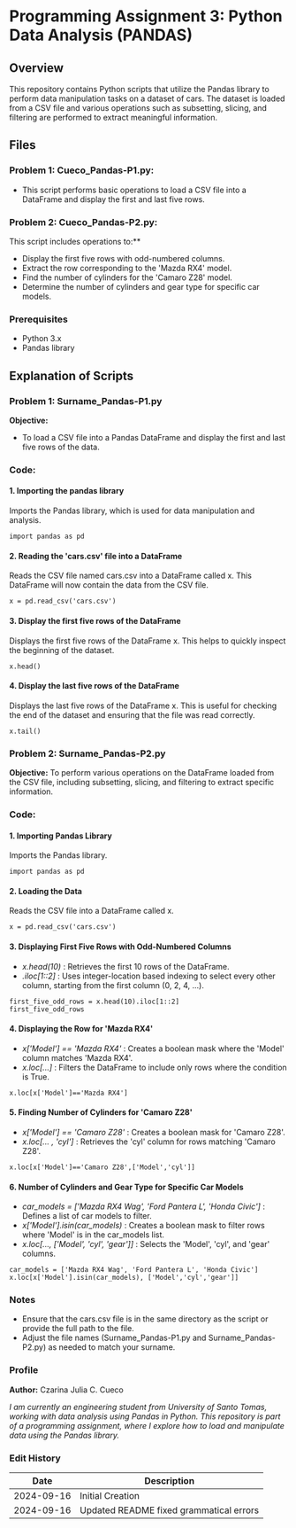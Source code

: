 # Programming Assignment 3: Python Data Analysis (PANDAS)
## Overview
This repository contains Python scripts that utilize the Pandas library to perform data manipulation tasks on a dataset of cars. The dataset is loaded from a CSV file and various operations such as subsetting, slicing, and filtering are performed to extract meaningful information.

## Files
### Problem 1: Cueco_Pandas-P1.py:
* This script performs basic operations to load a CSV file into a DataFrame and display the first and last five rows.

### Problem 2: Cueco_Pandas-P2.py:
This script includes operations to:**
* Display the first five rows with odd-numbered columns.
* Extract the row corresponding to the 'Mazda RX4' model.
* Find the number of cylinders for the 'Camaro Z28' model.
* Determine the number of cylinders and gear type for specific car models.

### Prerequisites
* Python 3.x
* Pandas library

## Explanation of Scripts
### Problem 1: Surname_Pandas-P1.py
**Objective:**
* To load a CSV file into a Pandas DataFrame and display the first and last five rows of the data.

### Code:
#### 1. Importing the pandas library
Imports the Pandas library, which is used for data manipulation and analysis.
```
import pandas as pd
```
#### 2. Reading the 'cars.csv' file into a DataFrame
Reads the CSV file named cars.csv into a DataFrame called x. This DataFrame will now contain the data from the CSV file.
```
x = pd.read_csv('cars.csv')
```
#### 3. Display the first five rows of the DataFrame
Displays the first five rows of the DataFrame x. This helps to quickly inspect the beginning of the dataset.
```
x.head()
```
#### 4. Display the last five rows of the DataFrame
Displays the last five rows of the DataFrame x. This is useful for checking the end of the dataset and ensuring that the file was read correctly.
```
x.tail()
```
### Problem 2: Surname_Pandas-P2.py
**Objective:**
To perform various operations on the DataFrame loaded from the CSV file, including subsetting, slicing, and filtering to extract specific information.

### Code:
#### 1. Importing Pandas Library
Imports the Pandas library.
```
import pandas as pd
```
#### 2. Loading the Data
Reads the CSV file into a DataFrame called x.
```
x = pd.read_csv('cars.csv')
```
#### 3. Displaying First Five Rows with Odd-Numbered Columns
  * *x.head(10)* : Retrieves the first 10 rows of the DataFrame.
  * *.iloc[1::2]* : Uses integer-location based indexing to select every other column, starting from the first column (0, 2, 4, ...).
```
first_five_odd_rows = x.head(10).iloc[1::2]
first_five_odd_rows
```
#### 4. Displaying the Row for 'Mazda RX4'
  * *x['Model'] == 'Mazda RX4'* : Creates a boolean mask where the 'Model' column matches 'Mazda RX4'.
  * *x.loc[...]* : Filters the DataFrame to include only rows where the condition is True.
```
x.loc[x['Model']=='Mazda RX4']
```
#### 5. Finding Number of Cylinders for 'Camaro Z28'
  * *x['Model'] == 'Camaro Z28'* : Creates a boolean mask for 'Camaro Z28'.
  * *x.loc[... , 'cyl']* : Retrieves the 'cyl' column for rows matching 'Camaro Z28'.
```
x.loc[x['Model']=='Camaro Z28',['Model','cyl']]
```
#### 6. Number of Cylinders and Gear Type for Specific Car Models
  * *car_models = ['Mazda RX4 Wag', 'Ford Pantera L', 'Honda Civic']* : Defines a list of car models to filter.
  * *x['Model'].isin(car_models)* : Creates a boolean mask to filter rows where 'Model' is in the car_models list.
  * *x.loc[..., ['Model', 'cyl', 'gear']]* : Selects the 'Model', 'cyl', and 'gear' columns.
```
car_models = ['Mazda RX4 Wag', 'Ford Pantera L', 'Honda Civic']
x.loc[x['Model'].isin(car_models), ['Model','cyl','gear']]
```

### Notes
* Ensure that the cars.csv file is in the same directory as the script or provide the full path to the file.
* Adjust the file names (Surname_Pandas-P1.py and Surname_Pandas-P2.py) as needed to match your surname.

### Profile
**Author:** Czarina Julia C. Cueco

*I am currently an engineering student from University of Santo Tomas, working with data analysis using Pandas in Python. This repository is part of a programming assignment, where I explore how to load and manipulate data using the Pandas library.*

### Edit History
| Date           | Description                              |
|----------------|------------------------------------------|
| 2024-09-16     | Initial Creation                         |
| 2024-09-16     | Updated README fixed grammatical errors  |
